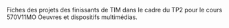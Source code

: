 Fiches des projets des finissants de TIM dans le cadre du TP2 pour le cours 570V11MO Oeuvres et dispositifs multimédias.